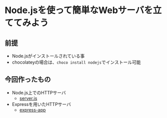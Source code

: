 # Node.jsを使って簡単なWebサーバを立ててみよう

## 前提

- Node.jsがインストールされている事
- chocolateyの場合は、`choco install nodejs`でインストール可能

## 今回作ったもの

- Node.js上でのHTTPサーバ
  - [server.js](./server.js)
- Expressを用いたHTTPサーバ
  - [express-app](./express-app/index.js)
